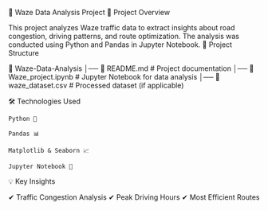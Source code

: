 🚗 Waze Data Analysis Project
📌 Project Overview

This project analyzes Waze traffic data to extract insights about road congestion, driving patterns, and route optimization. The analysis was conducted using Python and Pandas in Jupyter Notebook.
📂 Project Structure

📁 Waze-Data-Analysis
│── 📄 README.md           # Project documentation
│── 📄 Waze_project.ipynb  # Jupyter Notebook for data analysis
│── 📄 waze_dataset.csv    # Processed dataset (if applicable)

🛠 Technologies Used

    Python 🐍

    Pandas 📊

    Matplotlib & Seaborn 📈

    Jupyter Notebook 📓

💡 Key Insights

✔ Traffic Congestion Analysis
✔ Peak Driving Hours
✔ Most Efficient Routes
